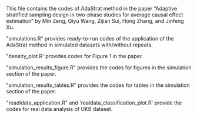 This file contains the codes of AdaStrat method in the paper “Adaptive stratified sampling design in two-phase studies for average causal effect estimation” by Min Zeng, Qiyu Wang, Zijian Sui, Hong Zhang, and Jinfeng Xu.

"simulations.R" provides ready-to-run codes of the application of the AdaStrat method in simulated datasets with/without repeats.

"density_plot.R' provides codes for Figure 1 in the paper.

"simulation_results_figure.R" provides the codes for figures in the simulation section of the paper.

"simulation_results_tables.R" provides the codes for tables in the simulation section of the paper.

"readldata_application.R" and 'realdata_classification_plot.R' provide the codes for real data analysis of UKB dataset.
